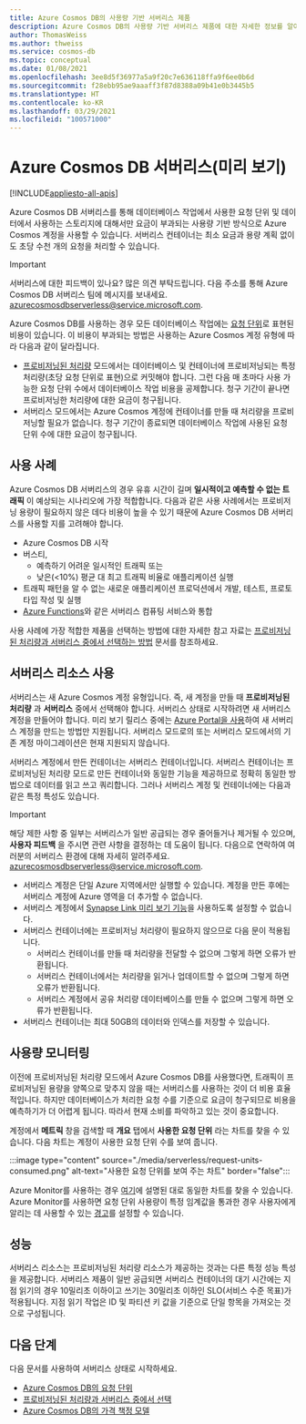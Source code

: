 ```yaml
---
title: Azure Cosmos DB의 사용량 기반 서버리스 제품
description: Azure Cosmos DB의 사용량 기반 서버리스 제품에 대한 자세한 정보를 알아봅니다.
author: ThomasWeiss
ms.author: thweiss
ms.service: cosmos-db
ms.topic: conceptual
ms.date: 01/08/2021
ms.openlocfilehash: 3ee8d5f36977a5a9f20c7e636118ffa9f6ee0b6d
ms.sourcegitcommit: f28ebb95ae9aaaff3f87d8388a09b41e0b3445b5
ms.translationtype: HT
ms.contentlocale: ko-KR
ms.lasthandoff: 03/29/2021
ms.locfileid: "100571000"
---
```

# <a name="azure-cosmos-db-serverless-preview"></a>Azure Cosmos DB 서버리스(미리 보기)
[!INCLUDE[appliesto-all-apis](includes/appliesto-all-apis.md)]

Azure Cosmos DB 서버리스를 통해 데이터베이스 작업에서 사용한 요청 단위 및 데이터에서 사용하는 스토리지에 대해서만 요금이 부과되는 사용량 기반 방식으로 Azure Cosmos 계정을 사용할 수 있습니다. 서버리스 컨테이너는 최소 요금과 용량 계획 없이도 초당 수천 개의 요청을 처리할 수 있습니다.

> [!IMPORTANT] 
> 서버리스에 대한 피드백이 있나요? 많은 의견 부탁드립니다. 다음 주소를 통해 Azure Cosmos DB 서버리스 팀에 메시지를 보내세요. [azurecosmosdbserverless@service.microsoft.com](mailto:azurecosmosdbserverless@service.microsoft.com).

Azure Cosmos DB를 사용하는 경우 모든 데이터베이스 작업에는 [요청 단위](request-units.md)로 표현된 비용이 있습니다. 이 비용이 부과되는 방법은 사용하는 Azure Cosmos 계정 유형에 따라 다음과 같이 달라집니다.

- [프로비저닝된 처리량](set-throughput.md) 모드에서는 데이터베이스 및 컨테이너에 프로비저닝되는 특정 처리량(초당 요청 단위로 표현)으로 커밋해야 합니다. 그런 다음 매 초마다 사용 가능한 요청 단위 수에서 데이터베이스 작업 비용을 공제합니다. 청구 기간이 끝나면 프로비저닝한 처리량에 대한 요금이 청구됩니다.
- 서버리스 모드에서는 Azure Cosmos 계정에 컨테이너를 만들 때 처리량을 프로비저닝할 필요가 없습니다. 청구 기간이 종료되면 데이터베이스 작업에 사용된 요청 단위 수에 대한 요금이 청구됩니다.

## <a name="use-cases"></a>사용 사례

Azure Cosmos DB 서버리스의 경우 유휴 시간이 길며 **일시적이고 예측할 수 없는 트래픽** 이 예상되는 시나리오에 가장 적합합니다. 다음과 같은 사용 사례에서는 프로비저닝 용량이 필요하지 않은 데다 비용이 높을 수 있기 때문에 Azure Cosmos DB 서버리스를 사용할 지를 고려해야 합니다.

- Azure Cosmos DB 시작
- 버스티,
    - 예측하기 어려운 일시적인 트래픽 또는
    - 낮은(<10%) 평균 대 최고 트래픽 비율로 애플리케이션 실행
- 트래픽 패턴을 알 수 없는 새로운 애플리케이션 프로덕션에서 개발, 테스트, 프로토타입 작성 및 실행
- [Azure Functions](../azure-functions/functions-overview.md)와 같은 서버리스 컴퓨팅 서비스와 통합

사용 사례에 가장 적합한 제품을 선택하는 방법에 대한 자세한 참고 자료는 [프로비저닝된 처리량과 서버리스 중에서 선택하는 방법](throughput-serverless.md) 문서를 참조하세요.

## <a name="using-serverless-resources"></a>서버리스 리소스 사용

서버리스는 새 Azure Cosmos 계정 유형입니다. 즉, 새 계정을 만들 때 **프로비저닝된 처리량** 과 **서버리스** 중에서 선택해야 합니다. 서버리스 상태로 시작하려면 새 서버리스 계정을 만들어야 합니다. 미리 보기 릴리스 중에는 [Azure Portal을 사용](create-cosmosdb-resources-portal.md)하여 새 서버리스 계정을 만드는 방법만 지원됩니다. 서버리스 모드로의 또는 서버리스 모드에서의 기존 계정 마이그레이션은 현재 지원되지 않습니다.

서버리스 계정에서 만든 컨테이너는 서버리스 컨테이너입니다. 서버리스 컨테이너는 프로비저닝된 처리량 모드로 만든 컨테이너와 동일한 기능을 제공하므로 정확히 동일한 방법으로 데이터를 읽고 쓰고 쿼리합니다. 그러나 서버리스 계정 및 컨테이너에는 다음과 같은 특정 특성도 있습니다.

> [!IMPORTANT]
> 해당 제한 사항 중 일부는 서버리스가 일반 공급되는 경우 줄어들거나 제거될 수 있으며, **사용자 피드백** 을 주시면 관련 사항을 결정하는 데 도움이 됩니다. 다음으로 연락하여 여러분의 서버리스 환경에 대해 자세히 알려주세요. [azurecosmosdbserverless@service.microsoft.com](mailto:azurecosmosdbserverless@service.microsoft.com).

- 서버리스 계정은 단일 Azure 지역에서만 실행할 수 있습니다. 계정을 만든 후에는 서버리스 계정에 Azure 영역을 더 추가할 수 없습니다.
- 서버리스 계정에서 [Synapse Link 미리 보기 기능](synapse-link.md)을 사용하도록 설정할 수 없습니다.
- 서버리스 컨테이너에는 프로비저닝 처리량이 필요하지 않으므로 다음 문이 적용됩니다.
    - 서버리스 컨테이너를 만들 때 처리량을 전달할 수 없으며 그렇게 하면 오류가 반환됩니다.
    - 서버리스 컨테이너에서는 처리량을 읽거나 업데이트할 수 없으며 그렇게 하면 오류가 반환됩니다.
    - 서버리스 계정에서 공유 처리량 데이터베이스를 만들 수 없으며 그렇게 하면 오류가 반환됩니다.
- 서버리스 컨테이너는 최대 50GB의 데이터와 인덱스를 저장할 수 있습니다.

## <a name="monitoring-your-consumption"></a>사용량 모니터링

이전에 프로비저닝된 처리량 모드에서 Azure Cosmos DB를 사용했다면, 트래픽이 프로비저닝된 용량을 양쪽으로 맞추지 않을 때는 서버리스를 사용하는 것이 더 비용 효율적입니다. 하지만 데이터베이스가 처리한 요청 수를 기준으로 요금이 청구되므로 비용을 예측하기가 더 어렵게 됩니다. 따라서 현재 소비를 파악하고 있는 것이 중요합니다.

계정에서 **메트릭** 창을 검색할 때 **개요** 탭에서 **사용한 요청 단위** 라는 차트를 찾을 수 있습니다. 다음 차트는 계정이 사용한 요청 단위 수를 보여 줍니다.

:::image type="content" source="./media/serverless/request-units-consumed.png" alt-text="사용한 요청 단위를 보여 주는 차트" border="false":::

Azure Monitor를 사용하는 경우 [여기](monitor-request-unit-usage.md)에 설명된 대로 동일한 차트를 찾을 수 있습니다. Azure Monitor를 사용하면 요청 단위 사용량이 특정 임계값을 통과한 경우 사용자에게 알리는 데 사용할 수 있는 [경고](../azure-monitor/alerts/alerts-metric-overview.md)를 설정할 수 있습니다.

## <a name="performance"></a><a id="performance"></a>성능

서버리스 리소스는 프로비저닝된 처리량 리소스가 제공하는 것과는 다른 특정 성능 특성을 제공합니다. 서버리스 제품이 일반 공급되면 서버리스 컨테이너의 대기 시간에는 지점 읽기의 경우 10밀리초 이하이고 쓰기는 30밀리초 이하인 SLO(서비스 수준 목표)가 적용됩니다. 지점 읽기 작업은 ID 및 파티션 키 값을 기준으로 단일 항목을 가져오는 것으로 구성됩니다.

## <a name="next-steps"></a>다음 단계

다음 문서를 사용하여 서버리스 상태로 시작하세요.

- [Azure Cosmos DB의 요청 단위](request-units.md)
- [프로비저닝된 처리량과 서버리스 중에서 선택](throughput-serverless.md)
- [Azure Cosmos DB의 가격 책정 모델](how-pricing-works.md)
